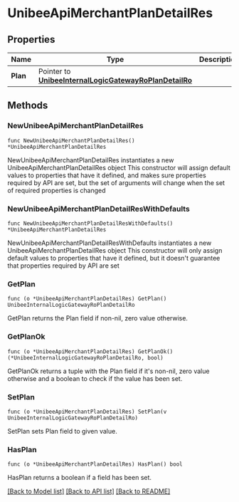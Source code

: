 # UnibeeApiMerchantPlanDetailRes

## Properties

Name | Type | Description | Notes
------------ | ------------- | ------------- | -------------
**Plan** | Pointer to [**UnibeeInternalLogicGatewayRoPlanDetailRo**](UnibeeInternalLogicGatewayRoPlanDetailRo.md) |  | [optional] 

## Methods

### NewUnibeeApiMerchantPlanDetailRes

`func NewUnibeeApiMerchantPlanDetailRes() *UnibeeApiMerchantPlanDetailRes`

NewUnibeeApiMerchantPlanDetailRes instantiates a new UnibeeApiMerchantPlanDetailRes object
This constructor will assign default values to properties that have it defined,
and makes sure properties required by API are set, but the set of arguments
will change when the set of required properties is changed

### NewUnibeeApiMerchantPlanDetailResWithDefaults

`func NewUnibeeApiMerchantPlanDetailResWithDefaults() *UnibeeApiMerchantPlanDetailRes`

NewUnibeeApiMerchantPlanDetailResWithDefaults instantiates a new UnibeeApiMerchantPlanDetailRes object
This constructor will only assign default values to properties that have it defined,
but it doesn't guarantee that properties required by API are set

### GetPlan

`func (o *UnibeeApiMerchantPlanDetailRes) GetPlan() UnibeeInternalLogicGatewayRoPlanDetailRo`

GetPlan returns the Plan field if non-nil, zero value otherwise.

### GetPlanOk

`func (o *UnibeeApiMerchantPlanDetailRes) GetPlanOk() (*UnibeeInternalLogicGatewayRoPlanDetailRo, bool)`

GetPlanOk returns a tuple with the Plan field if it's non-nil, zero value otherwise
and a boolean to check if the value has been set.

### SetPlan

`func (o *UnibeeApiMerchantPlanDetailRes) SetPlan(v UnibeeInternalLogicGatewayRoPlanDetailRo)`

SetPlan sets Plan field to given value.

### HasPlan

`func (o *UnibeeApiMerchantPlanDetailRes) HasPlan() bool`

HasPlan returns a boolean if a field has been set.


[[Back to Model list]](../README.md#documentation-for-models) [[Back to API list]](../README.md#documentation-for-api-endpoints) [[Back to README]](../README.md)


